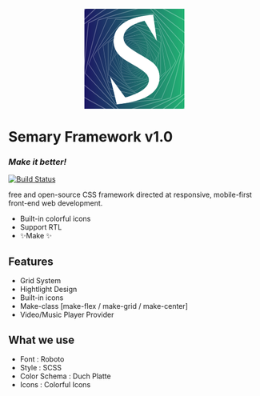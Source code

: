 <img src="https://raw.githubusercontent.com/iSemary/Semary/master/img/logo.png" style="margin:0 auto;  display: block;text-align:center;
" width="200" height="200" />


# Semary Framework v1.0
### _Make it better!_

[![Build Status](https://travis-ci.org/joemccann/dillinger.svg?branch=master)](https://travis-ci.org/joemccann/dillinger)

free and open-source CSS framework directed at responsive, mobile-first front-end web development.

- Built-in colorful icons
- Support RTL
- ✨Make ✨

## Features

- Grid System
- Hightlight Design
- Built-in icons
- Make-class [make-flex / make-grid / make-center]
- Video/Music Player Provider

## What we use
- Font : Roboto
- Style : SCSS
- Color Schema : Duch Platte
- Icons : Colorful Icons